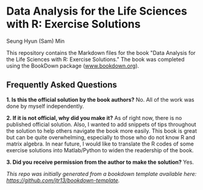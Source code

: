 # Data Analysis for the Life Sciences with R: Exercise Solutions

Seung Hyun (Sam) Min

This repository contains the Markdown files for the book "Data Analysis for the Life Sciences with R: Exercise Solutions." The book was completed using the BookDown package (www.bookdown.org). 

## Frequently Asked Questions
**1\. Is this the official solution by the book authors?**
No. All of the work was done by myself independently. 

**2\. If it is not official, why did you make it?**
As of right now, there is no published official solution. Also, I wanted to add snippets of tips throughout the solution to help others navigate the book more easily. This book is great but can be quite overwhelming, especially to those who do not know R and matrix algebra. In near future, I would like to translate the R codes of some exercise solutions into Matlab/Python to widen the readership of the book.

**3\. Did you receive permission from the author to make the solution?**
Yes. 

*This repo was initially generated from a bookdown template available here: https://github.com/jtr13/bookdown-template.*

